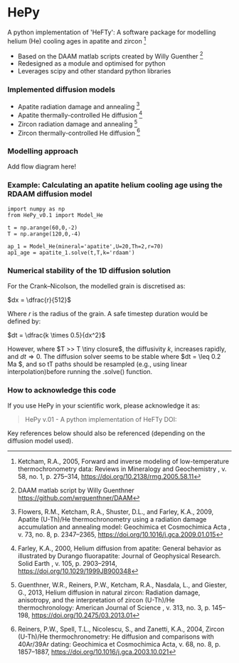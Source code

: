 # HePy
A python implementation of 'HeFTy': A software package for modelling helium (He) cooling ages in apatite and zircon [^1]

- Based on the DAAM matlab scripts created by Willy Guenther [^2]
- Redesigned as a module and optimised for python
- Leverages scipy and other standard python libraries

### Implemented diffusion models
- Apatite radiation damage and annealing [^3]
- Apatite thermally-controlled He diffusion [^4]
- Zircon radiation damage and annealing [^5]
- Zircon thermally-controlled He diffusion [^6]

### Modelling approach

Add flow diagram here!

### Example: Calculating an apatite helium cooling age using the RDAAM diffusion model
```
import numpy as np
from HePy_v0.1 import Model_He

t = np.arange(60,0,-2)
T = np.arange(120,0,-4)

ap_1 = Model_He(mineral='apatite',U=20,Th=2,r=70)
ap1_age = apatite_1.solve(t,T,k='rdaam')
```
### Numerical stability of the 1D diffusion solution

For the Crank–Nicolson, the modelled grain is discretised as:

$dx = \dfrac{r}{512}$

Where $r$ is the radius of the grain. A safe timestep duration would be defined by:

$dt = \dfrac{k \times 0.5}{dx^2}$

However, where $T >> T \tiny closure$, the diffusivity $k$, increases rapidly, and  $dt \Rightarrow 0$.
The diffusion solver seems to be stable where $dt = \leq 0.2 Ma $, and so tT paths should be resampled (e.g., using linear interpolation)before running the .solve() function.

### How to acknowledge this code
If you use HePy in your scientific work, please acknowledge it as:

> HePy v.01 - A python implementation of HeFTy DOI:

Key references below should also be referenced (depending on the diffusion model used).

[^1]: Ketcham, R.A., 2005, Forward and inverse modeling of low-temperature thermochronometry data: Reviews in Mineralogy and Geochemistry , v. 58, no. 1, p. 275–314, https://doi.org/10.2138/rmg.2005.58.11
[^2]: DAAM matlab script by Willy Guenthner https://github.com/wrguenthner/DAAM
[^3]: Flowers, R.M., Ketcham, R.A., Shuster, D.L., and Farley, K.A., 2009, Apatite (U-Th)/He thermochronometry using a radiation damage accumulation and annealing model: Geochimica et Cosmochimica Acta , v. 73, no. 8, p. 2347–2365, https://doi.org/10.1016/j.gca.2009.01.015
[^4]: Farley, K.A., 2000, Helium diffusion from apatite: General behavior as illustrated by Durango fluorapatite: Journal of Geophysical Research. Solid Earth , v. 105, p. 2903–2914, https://doi.org/10.1029/1999JB900348
[^5]: Guenthner, W.R., Reiners, P.W., Ketcham, R.A., Nasdala, L., and Giester, G., 2013, Helium diffusion in natural zircon: Radiation damage, anisotropy, and the interpretation of zircon (U-Th)/He thermochronology: American Journal of Science , v. 313, no. 3, p. 145–198, https://doi.org/10.2475/03.2013.01
[^6]: Reiners, P.W., Spell, T.L., Nicolescu, S., and Zanetti, K.A., 2004, Zircon (U-Th)/He thermochronometry: He diffusion and comparisons with 40Ar/39Ar dating: Geochimica et Cosmochimica Acta, v. 68, no. 8, p. 1857–1887, https://doi.org/10.1016/j.gca.2003.10.021
